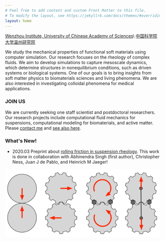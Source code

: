 ```yaml
---
# Feel free to add content and custom Front Matter to this file.
# To modify the layout, see https://jekyllrb.com/docs/themes/#overriding-theme-defaults
layout: home
---
```


[Wenzhou Institute, University of Chinese Academy of Sciences](http://www.wibe.ac.cn)\\
[中国科学院大学温州研究院](http://www.wibe.ac.cn)

We study the mechanical properties of functional soft materials using computer simulation. Our research focuses on the rheology of complex fluids. We aim to develop simulations to capture mesoscale dynamics, which determine structures in nonequilibrium conditions, such as driven systems or biological systems. One of our goals is to bring insights from soft matter physics to biomaterials sciences and living phenomena. We are also interested in investigating colloidal phenomena for medical applications.

### **JOIN US** 
We are currently seeking one staff scientist and postdoctoral researchers. Our research projects include computational fluid mechanics for suspensions, computational modeling for biomaterials, and active matter. Please [contact me](mailto:seto@wibe.ac.cn) and [see also here](http://www.wiucas.ac.cn/hr/2020/272.html).

### **What's New!** 
- 2020.03 Preprint about [rolling friction in suspension rheology](https://arxiv.org/abs/2002.10996). This work is done in collaboration with Abhinendra Singh (first author), Christopher Ness, Juan J de Pablo, and Heinrich M Jaeger!

![rolling friction](/assets/img/rolling_friction.jpg)
